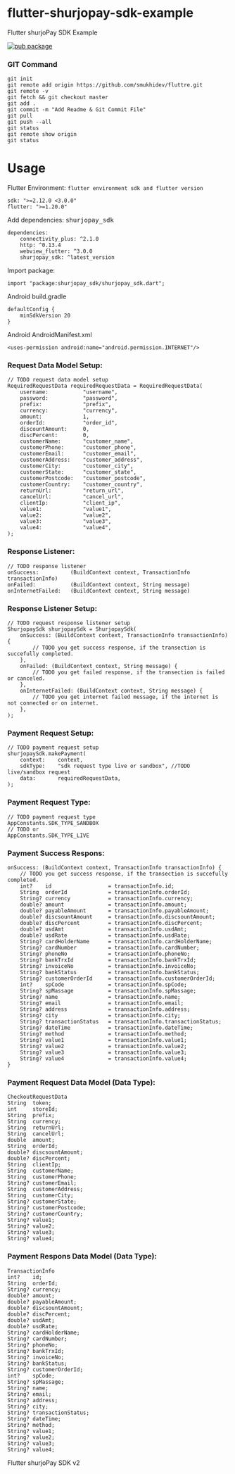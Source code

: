 # flutter-shurjopay-sdk-example
Flutter shurjoPay SDK Example

[![pub package](https://img.shields.io/pub/v/shurjopay_sdk.svg)](https://pub.dartlang.org/packages/shurjopay_sdk)

### GIT Command
```git_command
git init
git remote add origin https://github.com/smukhidev/fluttre.git
git remote -v
git fetch && git checkout master
git add .
git commit -m "Add Readme & Git Commit File"
git pull
git push --all
git status
git remote show origin
git status
```

# Usage

Flutter Environment: `flutter environment sdk and flutter version`

    sdk: ">=2.12.0 <3.0.0"
    flutter: ">=1.20.0"

Add dependencies: <kbd>shurjopay_sdk</kbd>

```git_request_dependencies
dependencies:
    connectivity_plus: ^2.1.0
    http: ^0.13.4
    webview_flutter: ^3.0.0
    shurjopay_sdk: ^latest_version
```

Import package:

```git_request_import
import "package:shurjopay_sdk/shurjopay_sdk.dart";
```

Android build.gradle

```git_build_gradle
defaultConfig {
    minSdkVersion 20
}
```

Android AndroidManifest.xml

```git_android_manifest_xml
<uses-permission android:name="android.permission.INTERNET"/>
```

### Request Data Model Setup:

```git_request_data_model_setup
// TODO request data model setup
RequiredRequestData requiredRequestData = RequiredRequestData(
    username:           "username",
    password:           "password",
    prefix:             "prefix",
    currency:           "currency",
    amount:             1,
    orderId:            "order_id",
    discountAmount:     0,
    discPercent:        0,
    customerName:       "customer_name",
    customerPhone:      "customer_phone",
    customerEmail:      "customer_email",
    customerAddress:    "customer_address",
    customerCity:       "customer_city",
    customerState:      "customer_state",
    customerPostcode:   "customer_postcode",
    customerCountry:    "customer_country",
    returnUrl:          "return_url",
    cancelUrl:          "cancel_url",
    clientIp:           "client_ip",
    value1:             "value1",
    value2:             "value2",
    value3:             "value3",
    value4:             "value4",
);
```

### Response Listener:

```git_response_listener_setup
// TODO response listener
onSuccess:          (BuildContext context, TransactionInfo transactionInfo)
onFailed:           (BuildContext context, String message)
onInternetFailed:   (BuildContext context, String message)
```

### Response Listener Setup:

```git_response_listener_setup
// TODO request response listener setup
ShurjopaySdk shurjopaySdk = ShurjopaySdk(
    onSuccess: (BuildContext context, TransactionInfo transactionInfo) {
        // TODO you get success response, if the transection is succefully completed.
    },
    onFailed: (BuildContext context, String message) {
        // TODO you get failed response, if the transection is failed or canceled.
    },
    onInternetFailed: (BuildContext context, String message) {
        // TODO you get internet failed message, if the internet is not connected or on internet.
    },
);
```

### Payment Request Setup:

```git_payment_request_setup
// TODO payment request setup
shurjopaySdk.makePayment(
    context:    context,
    sdkType:    "sdk request type live or sandbox", //TODO live/sandbox request
    data:       requiredRequestData,
);
```

### Payment Request Type:
```git_payment_request_type
// TODO payment request type
AppConstants.SDK_TYPE_SANDBOX
// TODO or
AppConstants.SDK_TYPE_LIVE
```

### Payment Success Respons:

```git_payment_respons_data
onSuccess: (BuildContext context, TransactionInfo transactionInfo) {
    // TODO you get success response, if the transection is succefully completed.
    int?    id                  = transactionInfo.id;
    String  orderId             = transactionInfo.orderId;
    String? currency            = transactionInfo.currency;
    double? amount              = transactionInfo.amount;
    double? payableAmount       = transactionInfo.payableAmount;
    double? discsountAmount     = transactionInfo.discsountAmount;
    double? discPercent         = transactionInfo.discPercent;
    double? usdAmt              = transactionInfo.usdAmt;
    double? usdRate             = transactionInfo.usdRate;
    String? cardHolderName      = transactionInfo.cardHolderName;
    String? cardNumber          = transactionInfo.cardNumber;
    String? phoneNo             = transactionInfo.phoneNo;
    String? bankTrxId           = transactionInfo.bankTrxId;
    String? invoiceNo           = transactionInfo.invoiceNo;
    String? bankStatus          = transactionInfo.bankStatus;
    String? customerOrderId     = transactionInfo.customerOrderId;
    int?    spCode              = transactionInfo.spCode;
    String? spMassage           = transactionInfo.spMassage;
    String? name                = transactionInfo.name;
    String? email               = transactionInfo.email;
    String? address             = transactionInfo.address;
    String? city                = transactionInfo.city;
    String? transactionStatus   = transactionInfo.transactionStatus;
    String? dateTime            = transactionInfo.dateTime;
    String? method              = transactionInfo.method;
    String? value1              = transactionInfo.value1;
    String? value2              = transactionInfo.value2;
    String? value3              = transactionInfo.value3;
    String? value4              = transactionInfo.value4;
}
```

### Payment Request Data Model (Data Type):

```git_payment_request_data_type
CheckoutRequestData
String  token;
int     storeId;
String  prefix;
String  currency;
String  returnUrl;
String  cancelUrl;
double  amount;
String  orderId;
double? discsountAmount;
double? discPercent;
String  clientIp;
String  customerName;
String  customerPhone;
String? customerEmail;
String  customerAddress;
String  customerCity;
String? customerState;
String? customerPostcode;
String? customerCountry;
String? value1;
String? value2;
String? value3;
String? value4;
```

### Payment Respons Data Model (Data Type):

```git_payment_response_data_type
TransactionInfo
int?    id;
String  orderId;
String? currency;
double? amount;
double? payableAmount;
double? discsountAmount;
double? discPercent;
double? usdAmt;
double? usdRate;
String? cardHolderName;
String? cardNumber;
String? phoneNo;
String? bankTrxId;
String? invoiceNo;
String? bankStatus;
String? customerOrderId;
int?    spCode;
String? spMassage;
String? name;
String? email;
String? address;
String? city;
String? transactionStatus;
String? dateTime;
String? method;
String? value1;
String? value2;
String? value3;
String? value4;
```


Flutter shurjoPay SDK v2